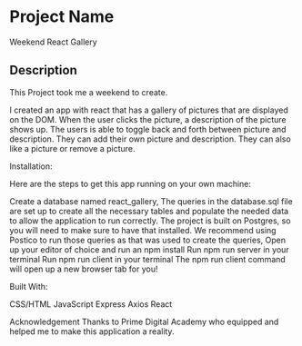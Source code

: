 # Project Name

Weekend React Gallery

## Description

This Project took me a weekend to create.

I created an app with react that has a gallery of pictures that are displayed on the DOM. When the user clicks the picture, a description of the picture shows up. The users is able to toggle back and forth between picture and description. They can add their own picture and description. They can also like a picture or remove a picture.


Installation:

Here are the steps to get this app running on your own machine:

Create a database named react_gallery, The queries in the database.sql file are set up to create all the necessary tables and populate the needed data to allow the application to run correctly. The project is built on Postgres, so you will need to make sure to have that installed. We recommend using Postico to run those queries as that was used to create the queries, Open up your editor of choice and run an npm install Run npm run server in your terminal Run npm run client in your terminal The npm run client command will open up a new browser tab for you!

Built With:

CSS/HTML JavaScript Express Axios React

Acknowledgement Thanks to Prime Digital Academy who equipped and helped me to make this application a reality.